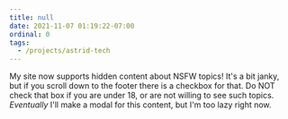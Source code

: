 ```yaml
---
title: null
date: 2021-11-07 01:19:22-07:00
ordinal: 0
tags:
  - /projects/astrid-tech
---
```


My site now supports hidden content about NSFW topics! It's a bit janky, but if
you scroll down to the footer there is a checkbox for that. Do NOT check that
box if you are under 18, or are not willing to see such topics. _Eventually_
I'll make a modal for this content, but I'm too lazy right now.
